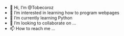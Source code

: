 - 👋 Hi, I’m @Tobecoroz
- 👀 I’m interested in learning how to program webpages
- 🌱 I’m currently learning Python
- 💞️ I’m looking to collaborate on ...
- 📫 How to reach me ...

<!---
Tobecoroz/Tobecoroz is a ✨ special ✨ repository because its `README.md` (this file) appears on your GitHub profile.
You can click the Preview link to take a look at your changes.
--->
